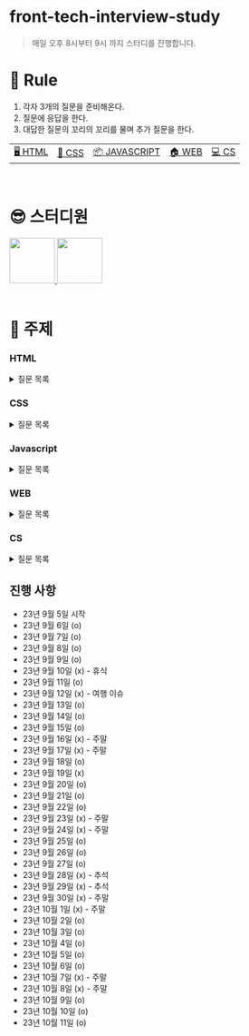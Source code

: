 # front-tech-interview-study

> 매일 오후 8시부터 9시 까지 스터디를 진행합니다.

# 🔖 Rule

1. 각자 3개의 질문을 준비해온다.
2. 질문에 응답을 한다.
3. 대답한 질문의 꼬리의 꼬리를 물며 추가 질문을 한다.

<table>
  <tr>
    <td><a href='#html'>🖥️ HTML</a></td>
    <td><a href='#css'>📂 CSS</a></td>
    <td><a href='#javascript'>📦 JAVASCRIPT</a></td>
    <td><a href='#web'>🏠 WEB</a></td>
    <td><a href='#cs'>💻 CS</a></td>
  </tr>
</table>

<br/>

# 😎 스터디원

<div>
  <a href="https://github.com/in-ch">
    <img src="https://avatars.githubusercontent.com/u/49556566?s=400&u=c4e5b6932fbd0ecca42df294eda9591820a3a327&v=4" width="80" style="max-width: 100%;">
  </a>
  <a href="https://github.com/bumsly">
    <img src="https://avatars.githubusercontent.com/u/65000254?v=4" width="80" style="max-width: 100%;">
  </a>
</div>

<br/>

# 📌 주제

### HTML
<details>
  <summary>질문 목록</summary>

- [attribute랑 property의 차이점을 설명해주세요.](https://github.com/in-ch/tech-inverview-study/blob/master/html/README.md#html-attribute%EB%9E%91-property%EC%9D%98-%EC%B0%A8%EC%9D%B4%EC%A0%90%EC%9D%84-%EC%84%A4%EB%AA%85%ED%95%B4%EC%A3%BC%EC%84%B8%EC%9A%94)
- [withCredentials에 대해서 설명해주세요.](https://github.com/in-ch/tech-inverview-study/tree/master/html#withcredentials%EC%97%90-%EB%8C%80%ED%95%B4%EC%84%9C-%EC%84%A4%EB%AA%85%ED%95%B4%EC%A3%BC%EC%84%B8%EC%9A%94)
- [웹 프로토콜이란?](https://github.com/in-ch/tech-inverview-study/tree/master/html#%EC%9B%B9-%ED%94%84%EB%A1%9C%ED%86%A0%EC%BD%9C%EC%9D%B4%EB%9E%80)
- [시멘틱 마크업이란?](https://github.com/in-ch/tech-inverview-study/tree/master/html#%EC%8B%9C%EB%A9%98%ED%8B%B1-%EB%A7%88%ED%81%AC%EC%97%85%EC%9D%B4%EB%9E%80)

</details>

### CSS

<details>
  <summary>질문 목록</summary>

- [px, em, rem에 대해서 설명해주세요.](https://github.com/in-ch/tech-inverview-study/blob/master/css/README.md#px-em-rem%EC%97%90-%EB%8C%80%ED%95%B4%EC%84%9C-%EC%84%A4%EB%AA%85%ED%95%B4%EC%A3%BC%EC%84%B8%EC%9A%94)
- [ next.js에서 css를 정의하기 위한 방법 중 선호하는 방식과 왜 그 방식을 선호하는지에 대해 설명해주세요.](https://github.com/in-ch/tech-inverview-study/blob/master/css/README.md#nextjs%EC%97%90%EC%84%9C-css%EB%A5%BC-%EC%A0%95%EC%9D%98%ED%95%98%EA%B8%B0-%EC%9C%84%ED%95%9C-%EB%B0%A9%EB%B2%95-%EC%A4%91-%EC%84%A0%ED%98%B8%ED%95%98%EB%8A%94-%EB%B0%A9%EC%8B%9D%EA%B3%BC-%EC%99%9C-%EA%B7%B8-%EB%B0%A9%EC%8B%9D%EC%9D%84-%EC%84%A0%ED%98%B8%ED%95%98%EB%8A%94%EC%A7%80%EC%97%90-%EB%8C%80%ED%95%B4-%EC%84%A4%EB%AA%85%ED%95%B4%EC%A3%BC%EC%84%B8%EC%9A%94)
- [position에 대해 설명해주세요.](https://github.com/in-ch/tech-inverview-study/blob/master/css/README.md#position%EC%97%90-%EB%8C%80%ED%95%B4-%EC%84%A4%EB%AA%85%ED%95%B4%EC%A3%BC%EC%84%B8%EC%9A%94)
- [css에서 margin과 padding에 대해 말해주세요.](https://github.com/in-ch/tech-inverview-study/blob/master/css/README.md#css%EC%97%90%EC%84%9C-margin%EA%B3%BC-padding%EC%97%90-%EB%8C%80%ED%95%B4-%EB%A7%90%ED%95%B4%EC%A3%BC%EC%84%B8%EC%9A%94)

</details>

### Javascript

<details>
  <summary>질문 목록</summary>
  
  - [화살표 함수랑 다른 일반 함수의 차이점을 알려주세요.](https://github.com/in-ch/tech-inverview-study/tree/master/javascript#%ED%99%94%EC%82%B4%ED%91%9C-%ED%95%A8%EC%88%98%EB%9E%91-%EB%8B%A4%EB%A5%B8-%EC%9D%BC%EB%B0%98-%ED%95%A8%EC%88%98%EC%9D%98-%EC%B0%A8%EC%9D%B4%EC%A0%90%EC%9D%80)
  - [화살표 함수에 this 객체가 없으므로써 예상 가능한 오류에 대해서 설명해주세요.](https://github.com/in-ch/tech-inverview-study/tree/master/javascript#%EB%8F%99%EB%93%B1-%EC%97%B0%EC%82%B0%EC%9E%90%EC%99%80-%EC%97%B0%EC%82%B0%EC%9E%90%EC%9D%98-%EC%B0%A8%EC%9D%B4%EC%A0%90%EC%9D%84-%EC%84%A4%EB%AA%85%ED%95%B4%EC%A3%BC%EC%84%B8%EC%9A%94)
  - [얕은 복사 vs 깊은 복사에 대해서 설명해주세요.](https://github.com/in-ch/tech-inverview-study/tree/master/javascript#%EC%96%95%EC%9D%80-%EB%B3%B5%EC%82%AC-vs-%EA%B9%8A%EC%9D%80-%EB%B3%B5%EC%82%AC%EC%97%90-%EB%8C%80%ED%95%B4%EC%84%9C-%EC%84%A4%EB%AA%85%ED%95%B4%EC%A3%BC%EC%84%B8%EC%9A%94)
  - [동등 연산자(==)와 연산자의 차이점(===)을 설명해주세요.](https://github.com/in-ch/tech-inverview-study/tree/master/javascript#%EB%8F%99%EB%93%B1-%EC%97%B0%EC%82%B0%EC%9E%90%EC%99%80-%EC%97%B0%EC%82%B0%EC%9E%90%EC%9D%98-%EC%B0%A8%EC%9D%B4%EC%A0%90%EC%9D%84-%EC%84%A4%EB%AA%85%ED%95%B4%EC%A3%BC%EC%84%B8%EC%9A%94)
  - [왜 호이스팅이 일어나고 호이스팅이 일어남으로써 발생 가능한 오류는?](https://github.com/in-ch/tech-inverview-study/tree/master/javascript#%EC%99%9C-%ED%98%B8%EC%9D%B4%EC%8A%A4%ED%8C%85%EC%9D%B4-%EC%9D%BC%EC%96%B4%EB%82%98%EA%B3%A0-%ED%98%B8%EC%9D%B4%EC%8A%A4%ED%8C%85%EC%9D%B4-%EC%9D%BC%EC%96%B4%EB%82%A8%EC%9C%BC%EB%A1%9C%EC%8D%A8-%EB%B0%9C%EC%83%9D-%EA%B0%80%EB%8A%A5%ED%95%9C-%EC%98%A4%EB%A5%98%EB%8A%94)
  - [제너레이터에 대해서 설명해주세요.](https://github.com/in-ch/tech-inverview-study/tree/master/javascript#%EC%A0%9C%EB%84%88%EB%A0%88%EC%9D%B4%ED%84%B0%EC%97%90-%EB%8C%80%ED%95%B4%EC%84%9C-%EC%84%A4%EB%AA%85%ED%95%B4%EC%A3%BC%EC%84%B8%EC%9A%94)
  - [실행 컨텍스트에 대해서 설명해주세요.](https://github.com/in-ch/tech-inverview-study/tree/master/javascript#%EC%8B%A4%ED%96%89-%EC%BB%A8%ED%85%8D%EC%8A%A4%ED%8A%B8%EC%97%90-%EB%8C%80%ED%95%B4%EC%84%9C-%EC%84%A4%EB%AA%85%ED%95%B4%EC%A3%BC%EC%84%B8%EC%9A%94)
  - [이벤트 버블링에 대해서 설명해주시고 방지하는 방법에 대해서 알려주세요.](https://github.com/in-ch/tech-inverview-study/tree/master/javascript#%EC%9D%B4%EB%B2%A4%ED%8A%B8-%EB%B2%84%EB%B8%94%EB%A7%81%EC%97%90-%EB%8C%80%ED%95%B4%EC%84%9C-%EC%84%A4%EB%AA%85%ED%95%B4%EC%A3%BC%EC%8B%9C%EA%B3%A0-%EB%B0%A9%EC%A7%80%ED%95%98%EB%8A%94-%EB%B0%A9%EB%B2%95%EC%97%90-%EB%8C%80%ED%95%B4%EC%84%9C-%EC%95%8C%EB%A0%A4%EC%A3%BC%EC%84%B8%EC%9A%94)
  - [this와 연관지어서 bind에 대해서 설명해주세요.](https://github.com/in-ch/tech-inverview-study/tree/master/javascript#this%EC%99%80-%EC%97%B0%EA%B4%80%EC%A7%80%EC%96%B4%EC%84%9C-bind%EC%97%90-%EB%8C%80%ED%95%B4%EC%84%9C-%EC%84%A4%EB%AA%85%ED%95%B4%EC%A3%BC%EC%84%B8%EC%9A%94)
  - [데이터 바인딩에 대해서 설명해주세요.](https://github.com/in-ch/tech-inverview-study/tree/master/javascript#%EC%96%91%EB%B0%A9%ED%96%A5-%EB%B0%94%EC%9D%B8%EB%94%A9%EA%B3%BC-%EB%8B%A8%EB%B0%A9%ED%96%A5-%EB%B0%94%EC%9D%B8%EB%94%A9%EC%97%90-%EB%8C%80%ED%95%B4%EC%84%9C-%EC%84%A4%EB%AA%85%ED%95%B4%EC%A3%BC%EC%84%B8%EC%9A%94)
  - [React hooks에 대한 장점을 설명해주세요.](https://github.com/in-ch/tech-inverview-study/tree/master/javascript#react-hooks%EC%97%90-%EB%8C%80%ED%95%9C-%EC%9E%A5%EC%A0%90%EC%9D%84-%EC%84%A4%EB%AA%85%ED%95%B4%EC%A3%BC%EC%84%B8%EC%9A%94)
  - [iterable 객체에 대해서 설명해주세요.](https://github.com/in-ch/tech-inverview-study/tree/master/javascript#iterable-%EA%B0%9D%EC%B2%B4%EC%97%90-%EB%8C%80%ED%95%B4%EC%84%9C-%EC%84%A4%EB%AA%85%ED%95%B4%EC%A3%BC%EC%84%B8%EC%9A%94)
  - [SEO 최적화 방법에 대해서 설명해주세요.](https://github.com/in-ch/tech-inverview-study/tree/master/javascript#seo-%EC%B5%9C%EC%A0%81%ED%99%94-%EB%B0%A9%EB%B2%95%EC%97%90-%EB%8C%80%ED%95%B4%EC%84%9C-%EC%84%A4%EB%AA%85%ED%95%B4%EC%A3%BC%EC%84%B8%EC%9A%94)
  - [자바스크립트의 메모리 관리에 대해 아는 대로 설명해주세요(*)](https://github.com/in-ch/tech-inverview-study/tree/master/javascript#%EC%9E%90%EB%B0%94%EC%8A%A4%ED%81%AC%EB%A6%BD%ED%8A%B8%EC%9D%98-%EB%A9%94%EB%AA%A8%EB%A6%AC-%EA%B4%80%EB%A6%AC%EC%97%90-%EB%8C%80%ED%95%B4-%EC%95%84%EB%8A%94-%EB%8C%80%EB%A1%9C-%EC%84%A4%EB%AA%85%ED%95%B4%EC%A3%BC%EC%84%B8%EC%9A%94)
  - [메모리 누수를 위해 해야할 것들을 알려주세요.](https://github.com/in-ch/tech-inverview-study/tree/master/javascript#%EB%A9%94%EB%AA%A8%EB%A6%AC-%EB%88%84%EC%88%98%EB%A5%BC-%EC%9C%84%ED%95%B4-%ED%95%B4%EC%95%BC%ED%95%A0-%EA%B2%83%EB%93%A4%EC%9D%84-%EC%95%8C%EB%A0%A4%EC%A3%BC%EC%84%B8%EC%9A%94)
  - [Promise와 Callback의 차이를 설명해주세요.](https://github.com/in-ch/tech-inverview-study/tree/master/javascript#promise%EC%99%80-callback%EC%9D%98-%EC%B0%A8%EC%9D%B4%EB%A5%BC-%EC%84%A4%EB%AA%85%ED%95%B4%EC%A3%BC%EC%84%B8%EC%9A%94)
  - [var, let, const의 차이를 설명해주세요.](https://github.com/in-ch/tech-inverview-study/tree/master/javascript#var-let-const%EC%9D%98-%EC%B0%A8%EC%9D%B4%EB%A5%BC-%EC%84%A4%EB%AA%85%ED%95%B4%EC%A3%BC%EC%84%B8%EC%9A%94)
  - [브라우저는 JSX 파일을 읽을 수 있나요?](https://github.com/in-ch/tech-inverview-study/tree/master/javascript#%EB%B8%8C%EB%9D%BC%EC%9A%B0%EC%A0%80%EB%8A%94-jsx-%ED%8C%8C%EC%9D%BC%EC%9D%84-%EC%9D%BD%EC%9D%84-%EC%88%98-%EC%9E%88%EB%82%98%EC%9A%94)
  - [JSX 문법의 특징과 준수사항을 몇 개 알려준다면?](https://github.com/in-ch/tech-inverview-study/tree/master/javascript#jsx-%EB%AC%B8%EB%B2%95%EC%9D%98-%ED%8A%B9%EC%A7%95%EA%B3%BC-%EC%A4%80%EC%88%98%EC%82%AC%ED%95%AD%EC%9D%84-%EB%AA%87-%EA%B0%9C-%EC%95%8C%EB%A0%A4%EC%A4%80%EB%8B%A4%EB%A9%B4)
  - [Closure에 대해서 설명해주세요.](https://github.com/in-ch/tech-inverview-study/blob/master/javascript/README.md#closure%EC%97%90-%EB%8C%80%ED%95%B4%EC%84%9C-%EC%84%A4%EB%AA%85%ED%95%B4%EC%A3%BC%EC%84%B8%EC%9A%94)
  - [javascript 성능 최적화를 위해 노력한 것을 설명해주세요](https://github.com/in-ch/tech-inverview-study/blob/master/javascript/README.md#javascript-%EC%84%B1%EB%8A%A5-%EC%B5%9C%EC%A0%81%ED%99%94%EB%A5%BC-%EC%9C%84%ED%95%B4-%EB%85%B8%EB%A0%A5%ED%95%9C-%EA%B2%83%EC%9D%84-%EC%84%A4%EB%AA%85%ED%95%B4%EC%A3%BC%EC%84%B8%EC%9A%94)
  - [TDZ란?](https://github.com/in-ch/tech-inverview-study/blob/master/javascript/README.md#tdz%EB%9E%80)
  - [이벤트 핸들러 vs 이벤트 리스너](https://github.com/in-ch/tech-inverview-study/blob/master/javascript/README.md#%EC%9D%B4%EB%B2%A4%ED%8A%B8-%ED%95%B8%EB%93%A4%EB%9F%AC-vs-%EC%9D%B4%EB%B2%A4%ED%8A%B8-%EB%A6%AC%EC%8A%A4%EB%84%88)
  - [Javascript는 어떤 언어입니까?](https://github.com/in-ch/tech-inverview-study/blob/master/javascript/README.md#javascript%EB%8A%94-%EC%96%B4%EB%96%A4-%EC%96%B8%EC%96%B4%EC%9E%85%EB%8B%88%EA%B9%8C)
  - [esModule과 CommonJS (CJS)에 대해서 설명해주세요.](https://github.com/in-ch/tech-inverview-study/blob/master/javascript/README.md#esmodule%EA%B3%BC-commonjs-cjs%EC%97%90-%EB%8C%80%ED%95%B4%EC%84%9C-%EC%84%A4%EB%AA%85%ED%95%B4%EC%A3%BC%EC%84%B8%EC%9A%94)
  - [불변성을 유지하는 방법은?](https://github.com/in-ch/tech-inverview-study/blob/master/javascript/README.md#esmodule%EA%B3%BC-commonjs-cjs%EC%97%90-%EB%8C%80%ED%95%B4%EC%84%9C-%EC%84%A4%EB%AA%85%ED%95%B4%EC%A3%BC%EC%84%B8%EC%9A%94)
  - [상속 및 prototype에 대해서 설명해주세요.](https://github.com/in-ch/tech-inverview-study/blob/master/javascript/README.md#%EC%83%81%EC%86%8D-%EB%B0%8F-prototype%EC%97%90-%EB%8C%80%ED%95%B4%EC%84%9C-%EC%84%A4%EB%AA%85%ED%95%B4%EC%A3%BC%EC%84%B8%EC%9A%94)
  - [렉시컬 스코프에 대해서 설명해주세요.](https://github.com/in-ch/tech-inverview-study/tree/master/javascript#%EB%A0%89%EC%8B%9C%EC%BB%AC-%EC%8A%A4%EC%BD%94%ED%94%84%EC%97%90-%EB%8C%80%ED%95%B4%EC%84%9C-%EC%84%A4%EB%AA%85%ED%95%B4%EC%A3%BC%EC%84%B8%EC%9A%94)

</details>

### WEB

<details>
  <summary>질문 목록</summary>

- [MVC, MVVM 모델에 대해 설명해주세요.](https://github.com/in-ch/tech-inverview-study/blob/master/web/README.md#mvc-mvvm-%EB%AA%A8%EB%8D%B8%EC%97%90-%EB%8C%80%ED%95%B4-%EC%84%A4%EB%AA%85%ED%95%B4%EC%A3%BC%EC%84%B8%EC%9A%94)
- [HTTP와 HTTPS의 차이점은?](https://github.com/in-ch/tech-inverview-study/blob/master/web/README.md#http%EC%99%80-https%EC%9D%98-%EC%B0%A8%EC%9D%B4%EC%A0%90%EC%9D%80)
- [CORS 에러 - 정의, 특징, 해결 방법](https://github.com/in-ch/tech-inverview-study/blob/master/web/README.md#cors-%EC%97%90%EB%9F%AC---%EC%A0%95%EC%9D%98-%ED%8A%B9%EC%A7%95-%ED%95%B4%EA%B2%B0-%EB%B0%A9%EB%B2%95)
- [cors가 왜 등장했는지에 대해 설명해주세요.](https://github.com/in-ch/tech-inverview-study/blob/master/web/README.md#cors%EA%B0%80-%EC%99%9C-%EB%93%B1%EC%9E%A5%ED%96%88%EB%8A%94%EC%A7%80%EC%97%90-%EB%8C%80%ED%95%B4-%EC%84%A4%EB%AA%85%ED%95%B4%EC%A3%BC%EC%84%B8%EC%9A%94)
- [쿠키, 세션, 로컬 스토리지의 장단점](https://github.com/in-ch/tech-inverview-study/blob/master/web/README.md#%EC%BF%A0%ED%82%A4-%EC%84%B8%EC%85%98-%EB%A1%9C%EC%BB%AC-%EC%8A%A4%ED%86%A0%EB%A6%AC%EC%A7%80%EC%9D%98-%EC%9E%A5%EB%8B%A8%EC%A0%90)
- [비동기 함수에 대해서 설명해주세요.](https://github.com/in-ch/tech-inverview-study/tree/master/web#%EB%B9%84%EB%8F%99%EA%B8%B0-%ED%95%A8%EC%88%98%EC%97%90-%EB%8C%80%ED%95%B4%EC%84%9C-%EC%84%A4%EB%AA%85%ED%95%B4%EC%A3%BC%EC%84%B8%EC%9A%94)
- [브라우저의 렌더링 원리를 설명해주세요.](https://github.com/in-ch/tech-inverview-study/tree/master/web#%EB%B8%8C%EB%9D%BC%EC%9A%B0%EC%A0%80%EC%9D%98-%EB%A0%8C%EB%8D%94%EB%A7%81-%EC%9B%90%EB%A6%AC%EB%A5%BC-%EC%84%A4%EB%AA%85%ED%95%B4%EC%A3%BC%EC%84%B8%EC%9A%94)
- [Reflow와 Repaint에 대해 설명해주세요.](https://github.com/in-ch/tech-inverview-study/tree/master/css#css%EC%97%90%EC%84%9C-margin%EA%B3%BC-padding%EC%97%90-%EB%8C%80%ED%95%B4-%EB%A7%90%ED%95%B4%EC%A3%BC%EC%84%B8%EC%9A%94)
- [TDZ란?](https://github.com/in-ch/tech-inverview-study/tree/master/javascript#tdz%EB%9E%80)

</details>

### CS

<details>
  <summary>질문 목록</summary>

- [OOP의 특징에 대해 설명해주세요.](https://github.com/in-ch/tech-inverview-study/tree/master/cs#oop%EC%9D%98-%ED%8A%B9%EC%A7%95%EC%97%90-%EB%8C%80%ED%95%B4-%EC%84%A4%EB%AA%85%ED%95%B4%EC%A3%BC%EC%84%B8%EC%9A%94)
- [자바스크립트의 배열이 실제 자료구조 배열이 아닌데 그 이유는?](https://github.com/in-ch/tech-inverview-study/tree/master/cs#%EC%9E%90%EB%B0%94%EC%8A%A4%ED%81%AC%EB%A6%BD%ED%8A%B8%EC%9D%98-%EB%B0%B0%EC%97%B4%EC%9D%B4-%EC%8B%A4%EC%A0%9C-%EC%9E%90%EB%A3%8C%EA%B5%AC%EC%A1%B0-%EB%B0%B0%EC%97%B4%EC%9D%B4-%EC%95%84%EB%8B%8C%EB%8D%B0-%EA%B7%B8-%EC%9D%B4%EC%9C%A0%EB%8A%94)


</details>

## 진행 사항 

- 23년 9월 5일 시작
- 23년 9월 6일 (o)
- 23년 9월 7일 (o)
- 23년 9월 8일 (o)
- 23년 9월 9일 (o)
- 23년 9월 10일 (x) - 휴식
- 23년 9월 11일 (o)
- 23년 9월 12일 (x) - 여행 이슈
- 23년 9월 13일 (o)
- 23년 9월 14일 (o)
- 23년 9월 15일 (o)
- 23년 9월 16일 (x) - 주말
- 23년 9월 17일 (x) - 주말
- 23년 9월 18일 (o)
- 23년 9월 19일 (x) 
- 23년 9월 20일 (o)
- 23년 9월 21일 (o)
- 23년 9월 22일 (o)
- 23년 9월 23일 (x) - 주말
- 23년 9월 24일 (x) - 주말
- 23년 9월 25일 (o) 
- 23년 9월 26일 (o)
- 23년 9월 27일 (o)
- 23년 9월 28일 (x) - 추석
- 23년 9월 29일 (x) - 추석
- 23년 9월 30일 (x) - 주말
- 23년 10월 1일 (x) - 주말
- 23년 10월 2일 (o)
- 23년 10월 3일 (o)
- 23년 10월 4일 (o) 
- 23년 10월 5일 (o) 
- 23년 10월 6일 (o) 
- 23년 10월 7일 (x) - 주말
- 23년 10월 8일 (x) - 주말
- 23년 10월 9일 (o) 
- 23년 10월 10일 (o) 
- 23년 10월 11일 (o) 